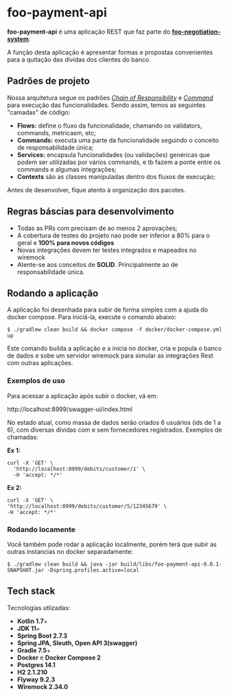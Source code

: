 # foo-payment-api

**foo-payment-api** é uma aplicação REST que faz parte do [**foo-negotiation-system**](https://miro.com/app/board/uXjVPXztVMc=/?share_link_id=618705188281). 

A função desta aplicação é apresentar formas e propostas convenientes para a quitação das dívidas dos clientes do banco.

## Padrões de projeto

Nossa arquitetura segue os padrões [*Chain of Responsibility*](https://refactoring.guru/design-patterns/chain-of-responsibility) e [*Command*](https://refactoring.guru/design-patterns/command) para execução das funcionalidades.
Sendo assim, temos as seguintes "camadas" de código:

- **Flows:** define o fluxo da funcionalidade, chamando os validators, commands, metricasm, etc;
- **Commands:** executa uma parte da funcionalidade seguindo o conceito de responsabilidade única;
- **Services:** encapsula funcionalidades (ou validações) genéricas que podem ser utilizadas por vários commands, e tb fazem a ponte entre os commands e algumas integrações;
- **Contexts** são as classes manipuladas dentro dos fluxos de execução;

Antes de desenvolver, fique atento à organização dos pacotes.

## Regras báscias para desenvolvimento

- Todas as PRs com precisam de ao menos 2 aprovações;
- A cobertura de testes do projeto nao pode ser inferior a 80% para o geral e **100%  para novos códigos**
- Novas integrações devem ter testes integrados e mapeados no wiremock
- Atente-se aos conceitos de **SOLID**. Principalmente ao de responsabilidade única.


## Rodando a aplicação

A aplicação foi desenhada para subir de forma simples com a ajuda do docker compose. Para iniciá-la, execute o comando abaixo:

```
$ ./gradlew clean build && docker compose -f docker/docker-compose.yml up
```

Este comando builda a aplicação e a inicia no docker, cria e popula o banco de dados e sobe um servidor wiremock para simular as integrações Rest com outras aplicações.

### Exemplos de uso

Para acessar a aplicação após subir o docker, vá em:

http://localhost:8999/swagger-ui/index.html

No estado atual, como massa de dados serão criados 6 usuários (ids de 1 a 6), com diversas dívidas com e sem fornecedores registrados.
Exemplos de chamadas:

**Ex 1:**
```
curl -X 'GET' \
  'http://localhost:8999/debits/customer/1' \
  -H 'accept: */*'
```

**Ex 2:**
```
curl -X 'GET' \
'http://localhost:8999/debits/customer/5/12345679' \
-H 'accept: */*'
```

### Rodando locamente

Você também pode rodar a aplicação localmente, porém terá que subir as outras instancias no docker separadamente:

```
$ ./gradlew clean build && java -jar build/libs/foo-payment-api-0.0.1-SNAPSHOT.jar -Dspring.profiles.active=local
```

## Tech stack

Tecnologias utlizadas:

- **Kotlin 1.7**+
- **JDK 11**+
- **Spring Boot 2.7.3**
- **Spring JPA, Sleuth, Open API 3(swagger)**
- **Gradle 7.5**+
- **Docker** e **Docker Compose 2**
- **Postgres 14.1**
- **H2 2.1.210**
- **Flyway 9.2.3**
- **Wiremock 2.34.0**
